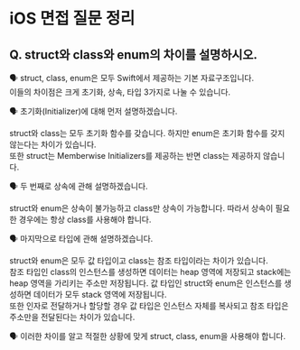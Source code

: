 # iOS 면접 질문 정리

## Q. struct와 class와 enum의 차이를 설명하시오.

🗣️ struct, class, enum은 모두 Swift에서 제공하는 기본 자료구조입니다. <br>
이들의 차이점은 크게 초기화, 상속, 타입 3가지로 나눌 수 있습니다.

🗣️ 초기화(Initializer)에 대해 먼저 설명하겠습니다.

struct와 class는 모두 초기화 함수를 갖습니다. 하지만 enum은 초기화 함수를 갖지 않는다는 차이가 있습니다. <br>
또한 struct는 Memberwise Initializers를 제공하는 반면 class는 제공하지 않습니다.

🗣️ 두 번째로 상속에 관해 설명하겠습니다.

struct와 enum은 상속이 불가능하고 class만 상속이 가능합니다. 따라서 상속이 필요한 경우에는 항상 class를 사용해야 합니다. 

🗣️ 마지막으로 타입에 관해 설명하겠습니다.

struct와 enum은 모두 값 타입이고 class는 참조 타입이라는 차이가 있습니다. <br>
참조 타입인 class의 인스턴스를 생성하면 데이터는 heap 영역에 저장되고 stack에는 heap 영역을 가리키는 주소만 저장됩니다. 값 타입인 struct와 enum은 인스턴스를 생성하면 데이터가 모두 stack 영역에 저장됩니다. <br>
또한 인자로 전달하거나 할당할 경우 값 타입은 인스턴스 자체를 복사되고 참조 타입은 주소만을 전달된다는 차이가 있습니다.

🗣️ 이러한 차이를 알고 적절한 상황에 맞게 struct, class, enum을 사용해야 합니다.
